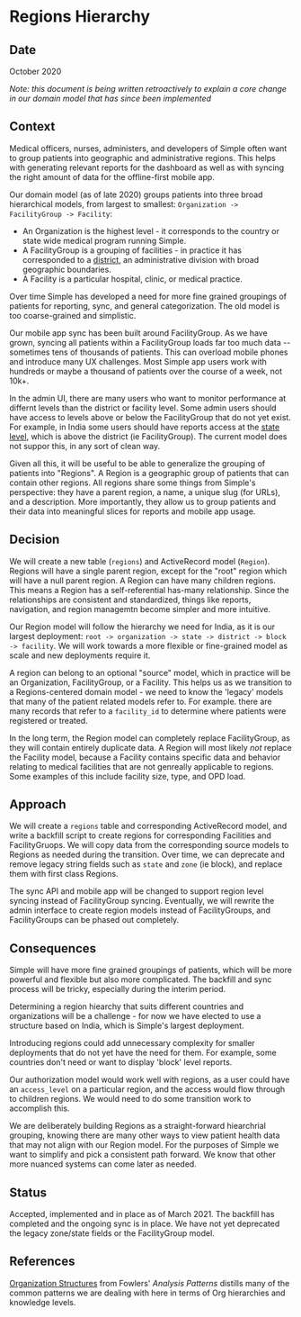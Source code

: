 # Regions Hierarchy

## Date 

October 2020

_Note: this document is being written retroactively to explain a core change in our domain model that has since been implemented_
## Context

Medical officers, nurses, administers, and developers of Simple often want to group patients into geographic and administrative regions. This helps with generating relevant reports for the dashboard as well as with syncing the right amount of data for the offline-first mobile app. 

Our domain model (as of late 2020) groups patients into three broad hierarchical models, from largest to smallest: `Organization -> FacilityGroup -> Facility`:

* An Organization is the highest level - it corresponds to the country or state wide medical program running Simple.
* A FacilityGroup is a grouping of facilities - in practice it has corresponded to a [district](https://en.wikipedia.org/wiki/District), an administrative division with broad geographic boundaries.
* A Facility is a particular hospital, clinic, or medical practice.

Over time Simple has developed a need for more fine grained groupings of patients for reporting, sync, and general categorization. The old model is too coarse-grained and simplistic.

Our mobile app sync has been built around FacilityGroup. As we have grown, syncing all patients within a FacilityGroup loads far too much data -- sometimes tens of thousands of patients. This can overload mobile phones and introduce many UX challenges. Most Simple app users work with hundreds or maybe a thousand of patients over the course of a week, not 10k+.

In the admin UI, there are many users who want to monitor performance at differnt levels than the district or facility level. Some admin users should have access to levels above or below the FacilityGroup that do not yet exist. For example, in India some users should have reports access at the [state level](https://en.wikipedia.org/wiki/States_and_union_territories_of_India), which is above the district (ie FacilityGroup). The current model does not suppor this, in any sort of clean way.

Given all this, it will be useful to be able to generalize the grouping of patients into "Regions". A Region is a geographic group of patients that can contain other regions.  All regions share some things from Simple's perspective: they have a parent region, a name, a unique slug (for URLs), and a description. More importantly, they allow us to group patients and their data into meaningful slices for reports and mobile app usage.

## Decision

We will create a new table (`regions`) and ActiveRecord model (`Region`). Regions will have a single parent region, except for the "root" region which will have a null parent region. A Region can have many children regions. This means a Region has a self-referential has-many relationship. Since the relationships are consistent and standardized, things like reports, navigation, and region managemtn become simpler and more intuitive. 

Our Region model will follow the hierarchy we need for India, as it is our largest deployment:  `root -> organization -> state -> district -> block -> facility`. We will work towards a more flexible or fine-grained model as scale and new deployments require it.

A region can belong to an optional "source" model, which in practice will be an Organization, FacilityGroup, or a Facility. This helps us as we transition to a Regions-centered domain model - we need to know the 'legacy' models that many of the patient related models refer to.  For example. there are many records that refer to a `facility_id` to determine where patients were registered or treated.

In the long term, the Region model can completely replace FacilityGroup, as they will contain entirely duplicate data. A Region will most likely _not_ replace the Facility model, because a Facility contains specific data and behavior relating to medical facilities that are not genreally applicable to regions. Some examples of this include facility size, type, and OPD load.

## Approach

We will create a `regions` table and corresponding ActiveRecord model, and write a backfill script to create regions for corresponding Facilities and FacilityGruops. We will copy data from the corresponding source models to Regions as needed during the transition. Over time, we can deprecate and remove legacy string fields such as `state` and `zone` (ie block), and replace them with first class Regions.

The sync API and mobile app will be changed to support region level syncing instead of FacilityGroup syncing. Eventually, we will rewrite the admin interface to create region models instead of FacilityGroups, and FacilityGroups can be phased out completely.
## Consequences

Simple will have more fine grained groupings of patients, which will be more powerful and flexible but also more complicated. The backfill and sync process will be tricky, especially during the interim period.

Determining a region hiearchy that suits different countries and organizations will be a challenge - for now we have elected to use a structure based on India, which is Simple's largest deployment.

Introducing regions could add unnecessary complexity for smaller deployments that do not yet have the need for them. For example, some countries don't need or want to display 'block' level reports.

Our authorization model would work well with regions, as a user could have an `access_level` on a particular region, and the access would flow through to children regions. We would need to do some transition work to accomplish this.

We are deliberately building Regions as a straight-forward hiearchrial grouping, knowing there are many other ways to view patient health data that may not align with our Region model. For the purposes of Simple we want to simplify and pick a consistent path forward. We know that other more nuanced systems can come later as needed.
## Status

Accepted, implemented and in place as of March 2021. The backfill has completed and the ongoing sync is in place. We have not yet deprecated the legacy zone/state fields or the FacilityGroup model.

## References

[Organization Structures](https://martinfowler.com/apsupp/accountability.pdf) from Fowlers' _Analysis Patterns_ distills many of the common patterns we are dealing with here in terms of Org hierarchies and knowledge levels.

